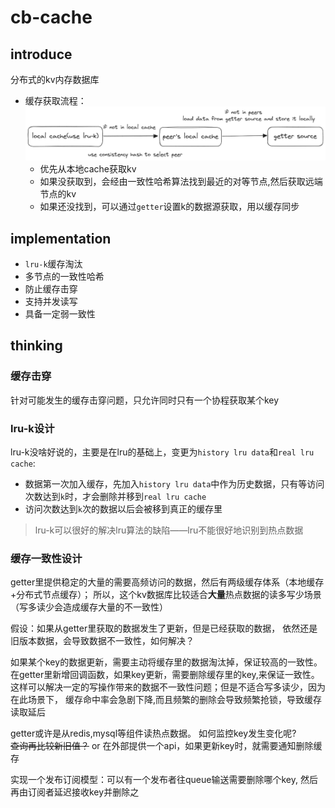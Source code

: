 # cb-cache

## introduce

分布式的kv内存数据库

- 缓存获取流程：
  ![img.png](img.png)
    - 优先从本地cache获取kv
    - 如果没获取到，会经由一致性哈希算法找到最近的对等节点,然后获取远端节点的kv
    - 如果还没找到，可以通过`getter`设置k的数据源获取，用以缓存同步

## implementation

- `lru-k`缓存淘汰
- 多节点的一致性哈希
- 防止缓存击穿
- 支持并发读写
- 具备一定弱一致性

## thinking

### 缓存击穿

针对可能发生的缓存击穿问题，只允许同时只有一个协程获取某个key

### lru-k设计

lru-k没啥好说的，主要是在lru的基础上，变更为`history lru data`和`real lru cache`:

- 数据第一次加入缓存，先加入`history lru data`中作为历史数据，只有等访问次数达到`k`时，才会删除并移到`real lru cache`
- 访问次数达到`k`次的数据以后会被移到真正的缓存里

> lru-k可以很好的解决lru算法的缺陷——lru不能很好地识别到热点数据

### 缓存一致性设计

getter里提供稳定的大量的需要高频访问的数据，然后有两级缓存体系（本地缓存+分布式节点缓存）；
所以，这个kv数据库比较适合**大量**热点数据的读多写少场景（写多读少会造成缓存大量的不一致性）

假设：如果从getter里获取的数据发生了更新，但是已经获取的数据，
依然还是旧版本数据，会导致数据不一致性，如何解决？

如果某个key的数据更新，需要主动将缓存里的数据淘汰掉，保证较高的一致性。
在getter里新增回调函数，如果key更新，需要删除缓存里的key,来保证一致性。
这样可以解决一定的写操作带来的数据不一致性问题；但是不适合写多读少，因为在此场景下，
缓存命中率会急剧下降,而且频繁的删除会导致频繁抢锁，导致缓存读取延后

getter或许是从redis,mysql等组件读热点数据。
如何监控key发生变化呢? <br>
~~查询再比较新旧值？~~ or 在外部提供一个api，如果更新key时，就需要通知删除缓存<br>

实现一个发布订阅模型：可以有一个发布者往queue输送需要删除哪个key,
然后再由订阅者延迟接收key并删除之
  